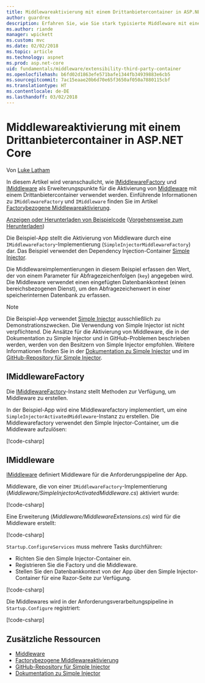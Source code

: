 ```yaml
---
title: Middlewareaktivierung mit einem Drittanbietercontainer in ASP.NET Core
author: guardrex
description: Erfahren Sie, wie Sie stark typisierte Middleware mit einer factorybezogenen Aktivierung und einem Drittanbietercontainer in ASP.NET Core verwenden.
ms.author: riande
manager: wpickett
ms.custom: mvc
ms.date: 02/02/2018
ms.topic: article
ms.technology: aspnet
ms.prod: asp.net-core
uid: fundamentals/middleware/extensibility-third-party-container
ms.openlocfilehash: b6fd02d1863efe571bafe1344fb34939883e6cb5
ms.sourcegitcommit: 7ac15eaae20b6d70e65f3650af050a7880115cbf
ms.translationtype: HT
ms.contentlocale: de-DE
ms.lasthandoff: 03/02/2018
---
```

# <a name="middleware-activation-with-a-third-party-container-in-aspnet-core"></a>Middlewareaktivierung mit einem Drittanbietercontainer in ASP.NET Core

Von [Luke Latham](https://github.com/guardrex)

In diesem Artikel wird veranschaulicht, wie [IMiddlewareFactory](/dotnet/api/microsoft.aspnetcore.http.imiddlewarefactory) und [IMiddleware](/dotnet/api/microsoft.aspnetcore.http.imiddleware) als Erweiterungspunkte für die Aktivierung von [Middleware](xref:fundamentals/middleware/index) mit einem Drittanbietercontainer verwendet werden. Einführende Informationen zu `IMiddlewareFactory` und `IMiddleware` finden Sie im Artikel [Factorybezogene Middlewareaktivierung](xref:fundamentals/middleware/extensibility).

[Anzeigen oder Herunterladen von Beispielcode](https://github.com/aspnet/Docs/tree/master/aspnetcore/fundamentals/middleware/extensibility-third-party-container/sample) ([Vorgehensweise zum Herunterladen](xref:tutorials/index#how-to-download-a-sample))

Die Beispiel-App stellt die Aktivierung von Middleware durch eine `IMiddlewareFactory`-Implementierung (`SimpleInjectorMiddlewareFactory`) dar. Das Beispiel verwendet den Dependency Injection-Container [Simple Injector](https://simpleinjector.org).

Die Middlewareimplementierungen in diesem Beispiel erfassen den Wert, der von einem Parameter für Abfragezeichenfolgen (`key`) angegeben wird. Die Middleware verwendet einen eingefügten Datenbankkontext (einen bereichsbezogenen Dienst), um den Abfragezeichenwert in einer speicherinternen Datenbank zu erfassen.

> [!NOTE]
> Die Beispiel-App verwendet [Simple Injector](https://github.com/simpleinjector/SimpleInjector) ausschließlich zu Demonstrationszwecken. Die Verwendung von Simple Injector ist nicht verpflichtend. Die Ansätze für die Aktivierung von Middleware, die in der Dokumentation zu Simple Injector und in GitHub-Problemen beschrieben werden, werden von den Besitzern von Simple Injector empfohlen. Weitere Informationen finden Sie in der [Dokumentation zu Simple Injector](https://simpleinjector.readthedocs.io/en/latest/index.html) und im [GitHub-Repository für Simple Injector](https://github.com/simpleinjector/SimpleInjector).

## <a name="imiddlewarefactory"></a>IMiddlewareFactory

Die [IMiddlewareFactory](/dotnet/api/microsoft.aspnetcore.http.imiddlewarefactory)-Instanz stellt Methoden zur Verfügung, um Middleware zu erstellen.

In der Beispiel-App wird eine Middlewarefactory implementiert, um eine `SimpleInjectorActivatedMiddleware`-Instanz zu erstellen. Die Middlewarefactory verwendet den Simple Injector-Container, um die Middleware aufzulösen:

[!code-csharp[](extensibility-third-party-container/sample/Middleware/SimpleInjectorMiddlewareFactory.cs?name=snippet1&highlight=5-8,12)]

## <a name="imiddleware"></a>IMiddleware

[IMiddleware](/dotnet/api/microsoft.aspnetcore.http.imiddleware) definiert Middleware für die Anforderungspipeline der App.

Middleware, die von einer `IMiddlewareFactory`-Implementierung (*Middleware/SimpleInjectorActivatedMiddleware.cs*) aktiviert wurde:

[!code-csharp[](extensibility-third-party-container/sample/Middleware/SimpleInjectorActivatedMiddleware.cs?name=snippet1)]

Eine Erweiterung (*Middleware/MiddlewareExtensions.cs*) wird für die Middleware erstellt:

[!code-csharp[](extensibility-third-party-container/sample/Middleware/MiddlewareExtensions.cs?name=snippet1)]

`Startup.ConfigureServices` muss mehrere Tasks durchführen:

* Richten Sie den Simple Injector-Container ein.
* Registrieren Sie die Factory und die Middleware.
* Stellen Sie den Datenbankkontext von der App über den Simple Injector-Container für eine Razor-Seite zur Verfügung.

[!code-csharp[](extensibility-third-party-container/sample/Startup.cs?name=snippet1)]

Die Middlewares wird in der Anforderungsverarbeitungspipeline in `Startup.Configure` registriert:

[!code-csharp[](extensibility-third-party-container/sample/Startup.cs?name=snippet2&highlight=12)]

## <a name="additional-resources"></a>Zusätzliche Ressourcen

* [Middleware](xref:fundamentals/middleware/index)
* [Factorybezogene Middlewareaktivierung](xref:fundamentals/middleware/extensibility)
* [GitHub-Repository für Simple Injector](https://github.com/simpleinjector/SimpleInjector)
* [Dokumentation zu Simple Injector](https://simpleinjector.readthedocs.io/en/latest/index.html)
